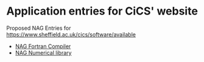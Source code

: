 # Application entries for CiCS' website

Proposed NAG Entries for https://www.sheffield.ac.uk/cics/software/available

* [NAG Fortran Compiler](NAG_Fortran_Compiler.md)
* [NAG Numerical library](NAG_Numerical.md)
